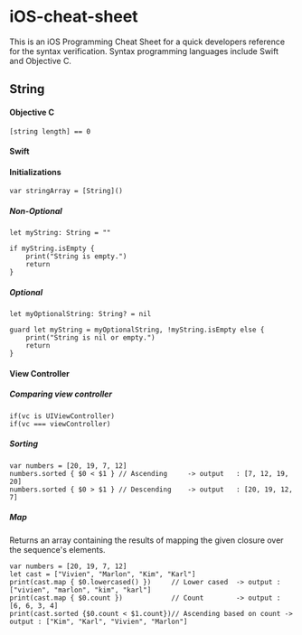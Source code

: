 # iOS-cheat-sheet
This is an iOS Programming Cheat Sheet for a quick developers reference for the syntax verification. Syntax programming languages include Swift and Objective C.

## String

#### Objective C

```
[string length] == 0 
```

#### Swift

#### Initializations
```
var stringArray = [String]()
```

##### Non-Optional
```
let myString: String = ""

if myString.isEmpty {
    print("String is empty.")
    return 
}

```
##### Optional

```
let myOptionalString: String? = nil

guard let myString = myOptionalString, !myString.isEmpty else {
    print("String is nil or empty.")
    return
}
```

#### View Controller

##### Comparing view controller
```
if(vc is UIViewController)
if(vc === viewController)
```

##### Sorting
```
var numbers = [20, 19, 7, 12]
numbers.sorted { $0 < $1 } // Ascending     -> output   : [7, 12, 19, 20] 
numbers.sorted { $0 > $1 } // Descending    -> output   : [20, 19, 12, 7]
```
##### Map
Returns an array containing the results of mapping the given closure over the sequence's elements.
```
var numbers = [20, 19, 7, 12]
let cast = ["Vivien", "Marlon", "Kim", "Karl"]
print(cast.map { $0.lowercased() })     // Lower cased  -> output : ["vivien", "marlon", "kim", "karl"]
print(cast.map { $0.count })            // Count        -> output : [6, 6, 3, 4] 
print(cast.sorted {$0.count < $1.count})// Ascending based on count -> output : ["Kim", "Karl", "Vivien", "Marlon"]
```
